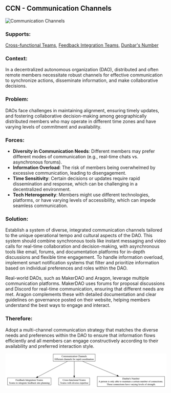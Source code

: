 ## CCN - Communication Channels

![Communication Channels](./output/illustration/communication_channels_illustration_v3.png)

### Supports:
[Cross-functional Teams](./cross-functional_teams.html), [Feedback Integration Teams](./feedback_integration_teams.html), [Dunbar's Number](./dunbars_number.html)

### Context:
In a decentralized autonomous organization (DAO), distributed and often remote members necessitate robust channels for effective communication to synchronize actions, disseminate information, and make collaborative decisions.

### Problem:
DAOs face challenges in maintaining alignment, ensuring timely updates, and fostering collaborative decision-making among geographically distributed members who may operate in different time zones and have varying levels of commitment and availability.

### Forces:
- **Diversity in Communication Needs**: Different members may prefer different modes of communication (e.g., real-time chats vs. asynchronous forums).
- **Information Overload**: The risk of members being overwhelmed by excessive communication, leading to disengagement.
- **Time Sensitivity**: Certain decisions or updates require rapid dissemination and response, which can be challenging in a decentralized environment.
- **Tech Heterogeneity**: Members might use different technologies, platforms, or have varying levels of accessibility, which can impede seamless communication.

### Solution:
Establish a system of diverse, integrated communication channels tailored to the unique operational tempo and cultural aspects of the DAO. This system should combine synchronous tools like instant messaging and video calls for real-time collaboration and decision-making, with asynchronous tools like email, forums, and documentation platforms for in-depth discussions and flexible time engagement. To handle information overload, implement smart notification systems that filter and prioritize information based on individual preferences and roles within the DAO.

Real-world DAOs, such as MakerDAO and Aragon, leverage multiple communication platforms. MakerDAO uses forums for proposal discussions and Discord for real-time communication, ensuring that different needs are met. Aragon complements these with detailed documentation and clear guidelines on governance posted on their website, helping members understand the best ways to engage and interact.

### Therefore:
Adopt a multi-channel communication strategy that matches the diverse needs and preferences within the DAO to ensure that information flows efficiently and all members can engage constructively according to their availability and preferred interaction style.

![Communication Channels](./output/communication_channels_specific_graph_v3.png)
